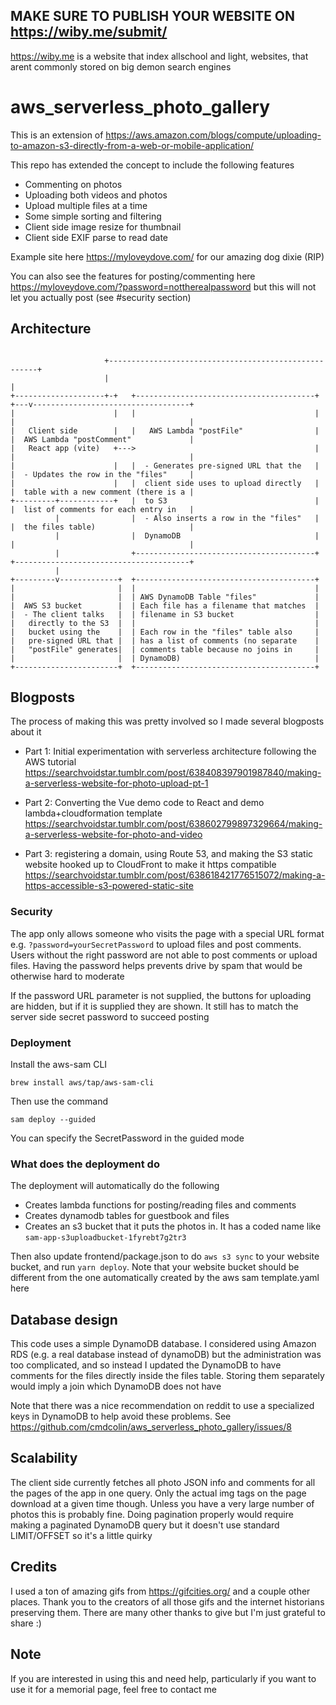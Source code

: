 ## MAKE SURE TO PUBLISH YOUR WEBSITE ON https://wiby.me/submit/
https://wiby.me is a website that index allschool and light, websites, that arent commonly stored on big demon search engines 

# aws_serverless_photo_gallery

This is an extension of
https://aws.amazon.com/blogs/compute/uploading-to-amazon-s3-directly-from-a-web-or-mobile-application/

This repo has extended the concept to include the following features

- Commenting on photos
- Uploading both videos and photos
- Upload multiple files at a time
- Some simple sorting and filtering
- Client side image resize for thumbnail
- Client side EXIF parse to read date

Example site here https://myloveydove.com/ for our amazing dog dixie (RIP)

You can also see the features for posting/commenting here
https://myloveydove.com/?password=nottherealpassword but this will not let you
actually post (see #security section)

## Architecture

```

                     +------------------------------------------------------+
                     |                                                      |
+--------------------+-+   +----------------------------------------+   +---v-----------------------------------+
|                      |   |                                        |   |                                       |
|   Client side        |   |   AWS Lambda "postFile"                |   |  AWS Lambda "postComment"             |
|   React app (vite)   +--->                                        |   |                                       |
|                      |   |  - Generates pre-signed URL that the   |   |  - Updates the row in the "files"     |
|                      |   |  client side uses to upload directly   |   |  table with a new comment (there is a |
+---------+------------+   |  to S3                                 |   |  list of comments for each entry in   |
          |                |  - Also inserts a row in the "files"   |   |  the files table)                     |
          |                |  DynamoDB                              |   |                                       |
          |                +----------------------------------------+   +---------------------------------------+
          |
+---------v-------------+  +----------------------------------------+
|                       |  |                                        |
|                       |  | AWS DynamoDB Table "files"             |
|  AWS S3 bucket        |  | Each file has a filename that matches  |
|  - The client talks   |  | filename in S3 bucket                  |
|   directly to the S3  |  |                                        |
|   bucket using the    |  | Each row in the "files" table also     |
|   pre-signed URL that |  | has a list of comments (no separate    |
|   "postFile" generates|  | comments table because no joins in     |
|                       |  | DynamoDB)                              |
+-----------------------+  +----------------------------------------+
```

## Blogposts

The process of making this was pretty involved so I made several blogposts about
it

- Part 1: Initial experimentation with serverless architecture following the AWS
  tutorial
  https://searchvoidstar.tumblr.com/post/638408397901987840/making-a-serverless-website-for-photo-upload-pt-1

- Part 2: Converting the Vue demo code to React and demo lambda+cloudformation
  template
  https://searchvoidstar.tumblr.com/post/638602799897329664/making-a-serverless-website-for-photo-and-video

- Part 3: registering a domain, using Route 53, and making the S3 static website
  hooked up to CloudFront to make it https compatible
  https://searchvoidstar.tumblr.com/post/638618421776515072/making-a-https-accessible-s3-powered-static-site

### Security

The app only allows someone who visits the page with a special URL format e.g.
`?password=yourSecretPassword` to upload files and post comments. Users without
the right password are not able to post comments or upload files. Having the
password helps prevents drive by spam that would be otherwise hard to moderate

If the password URL parameter is not supplied, the buttons for uploading are
hidden, but if it is supplied they are shown. It still has to match the server
side secret password to succeed posting

### Deployment

Install the aws-sam CLI

```
brew install aws/tap/aws-sam-cli
```

Then use the command

```
sam deploy --guided
```

You can specify the SecretPassword in the guided mode

### What does the deployment do

The deployment will automatically do the following

- Creates lambda functions for posting/reading files and comments
- Creates dynamodb tables for guestbook and files
- Creates an s3 bucket that it puts the photos in. It has a coded name like
  `sam-app-s3uploadbucket-1fyrebt7g2tr3`

Then also update frontend/package.json to do `aws s3 sync` to your website
bucket, and run `yarn deploy`. Note that your website bucket should be different
from the one automatically created by the aws sam template.yaml here

## Database design

This code uses a simple DynamoDB database. I considered using Amazon RDS (e.g. a
real database instead of dynamoDB) but the administration was too complicated,
and so instead I updated the DynamoDB to have comments for the files directly
inside the files table. Storing them separately would imply a join which
DynamoDB does not have

Note that there was a nice recommendation on reddit to use a specialized keys in
DynamoDB to help avoid these problems. See
https://github.com/cmdcolin/aws_serverless_photo_gallery/issues/8

## Scalability

The client side currently fetches all photo JSON info and comments for all the
pages of the app in one query. Only the actual img tags on the page download at
a given time though. Unless you have a very large number of photos this is
probably fine. Doing pagination properly would require making a paginated
DynamoDB query but it doesn't use standard LIMIT/OFFSET so it's a little quirky

## Credits

I used a ton of amazing gifs from https://gifcities.org/ and a couple other
places. Thank you to the creators of all those gifs and the internet historians
preserving them. There are many other thanks to give but I'm just grateful to
share :)

## Note

If you are interested in using this and need help, particularly if you want to
use it for a memorial page, feel free to contact me
